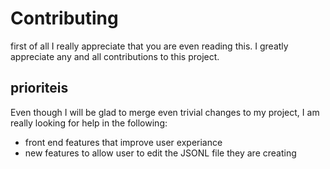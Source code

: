 # Contributing
first of all I really appreciate that you are even reading this.  I greatly appreciate any and all contributions to this project.
## prioriteis
Even though I will be glad to merge even trivial changes to my project, I am really looking for help in the following:
* front end features that improve user experiance  
* new features to allow user to edit the JSONL file they are creating
